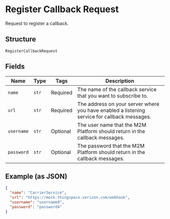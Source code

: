 
# Register Callback Request

Request to register a callback.

## Structure

`RegisterCallbackRequest`

## Fields

| Name | Type | Tags | Description |
|  --- | --- | --- | --- |
| `name` | `str` | Required | The name of the callback service that you want to subscribe to. |
| `url` | `str` | Required | The address on your server where you have enabled a listening service for callback messages. |
| `username` | `str` | Optional | The user name that the M2M Platform should return in the callback messages. |
| `password` | `str` | Optional | The password that the M2M Platform should return in the callback messages. |

## Example (as JSON)

```json
{
  "name": "CarrierService",
  "url": "https://mock.thingspace.verizon.com/webhook",
  "username": "username0",
  "password": "password4"
}
```

